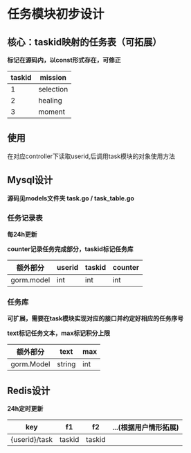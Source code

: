 # 任务模块初步设计

## 核心：taskid映射的任务表（可拓展）

**标记在源码内，以const形式存在，可修正** 

| taskid | mission   |
| ------ | --------- |
| 1      | selection |
| 2      | healing   |
| 3      | moment    |

## 使用

在对应controller下读取userid,后调用task模块的对象使用方法

## Mysql设计
**源码见models文件夹 task.go / task_table.go**

### 任务记录表

**每24h更新**

**counter记录任务完成部分，taskid标记任务库**

| 额外部分   | userid | taskid | counter |
| ---------- | ------ | ------ | ------- |
| gorm.model | int    | int    | int     |

### 任务库

**可扩展，需要在task模块实现对应的接口并约定好相应的任务序号** 

**text标记任务文本，max标记积分上限**

| 额外部分   | text   | max  |
| ---------- | ------ | ---- |
| gorm.Model | string | int  |

## Redis设计

**24h定时更新**

| key           | f1     | f2     | ...(根据用户情形拓展) |
| ------------- | ------ | ------ | --------------------- |
| {userid}/task | taskid | taskid |                       |



